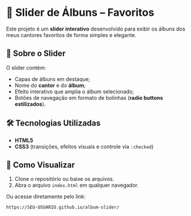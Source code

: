 # 🎵 Slider de Álbuns – Favoritos  

Este projeto é um **slider interativo** desenvolvido para exibir os álbuns dos meus cantores favoritos de forma simples e elegante.  

## 📌 Sobre o Slider  
O slider contém:  
- Capas de álbuns em destaque;  
- Nome do **cantor** e do **álbum**;  
- Efeito interativo que amplia o álbum selecionado;  
- Botões de navegação em formato de bolinhas (**radio buttons estilizados**).  

## 🛠 Tecnologias Utilizadas  
- **HTML5**  
- **CSS3** (transições, efeitos visuais e controle via `:checked`)  

## 👀 Como Visualizar  
1. Clone o repositório ou baixe os arquivos.  
2. Abra o arquivo `index.html` em qualquer navegador.  

Ou acesse diretamente pelo link:  

```bash
https://SEU-USUARIO.github.io/album-slider/
